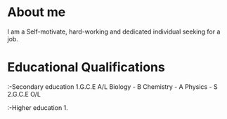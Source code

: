 # About me
 I am a Self-motivate, hard-working and dedicated individual seeking for a job.
# Educational Qualifications
  :-Secondary education
    1.G.C.E A/L 
      Biology - B
      Chemistry - A
      Physics - S
    2.G.C.E O/L
      
  :-Higher education
    1.

